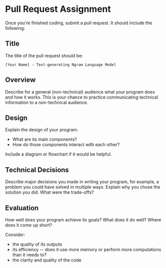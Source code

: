 # Pull Request Assignment

Once you're finished coding, submit a pull request. It should include the following:

## Title
The title of the pull request should be:
```
[Your Name] - Text-generating Ngram Language Model
```

## Overview

Describe for a general (non-technical) audience what your program does and how it works. This is your chance to practice communicating technical information to a non-technical audience.

## Design

Explain the design of your program. 
  - What are its main components?
  - How do those components interact with each other?

Include a diagram or flowchart if it would be helpful. 

## Technical Decisions

Describe major decisions you made in writing your program, for example, a problem you could have solved in multiple ways. Explain why you chose the solution you did. What were the trade-offs?

## Evaluation

How well does your program achieve its goals? What does it do well? Where does it come up short?

Consider:
  - the quality of its outputs
  - its efficiency -- does it use more memory or perform more computations than it needs to?
  - the clarity and quality of the code

